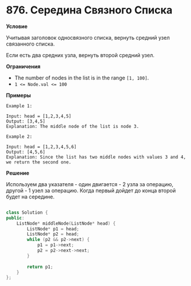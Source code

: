 # 876. Середина Связного Списка

**Условие**

Учитывая заголовок односвязного списка, вернуть средний узел связанного списка.

Если есть два средних узла, вернуть второй средний узел.

**Ограничения**
- The number of nodes in the list is in the range `[1, 100]`.
- `1 <= Node.val <= 100`

**Примеры**
```
Example 1:

Input: head = [1,2,3,4,5]
Output: [3,4,5]
Explanation: The middle node of the list is node 3.

Example 2:

Input: head = [1,2,3,4,5,6]
Output: [4,5,6]
Explanation: Since the list has two middle nodes with values 3 and 4, we return the second one.
```


**Решение**

Используем два указателя - один двигается - 2 узла за операцию, другой - 1 узел за операцию. Когда первый дойдет до конца второй будет на середине.
```C++

class Solution {
public:
    ListNode* middleNode(ListNode* head) {
        ListNode* p1 = head;
        ListNode* p2 = head;
        while (p2 && p2->next) {
            p1 = p1->next;
            p2 = p2->next->next;
        }
        
        return p1;
    }
};
```






 


 



